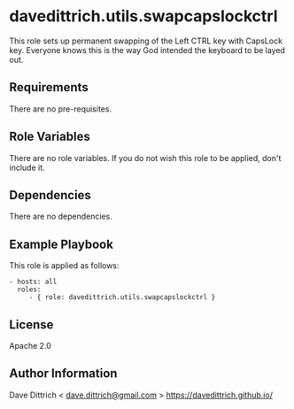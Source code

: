 davedittrich.utils.swapcapslockctrl
===================================

This role sets up permanent swapping of the Left CTRL key with CapsLock key.
Everyone knows this is the way God intended the keyboard to be layed out.

Requirements
------------

There are no pre-requisites.

Role Variables
--------------

There are no role variables. If you do not wish this role to be applied, don't include it.

Dependencies
------------

There are no dependencies.

Example Playbook
----------------

This role is applied as follows:

    - hosts: all
      roles:
         - { role: davedittrich.utils.swapcapslockctrl }

License
-------

Apache 2.0

Author Information
------------------

Dave Dittrich < dave.dittrich@gmail.com >
https://davedittrich.github.io/
